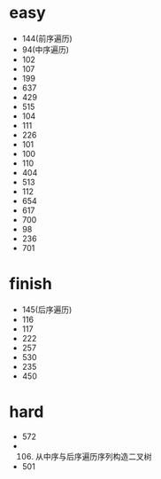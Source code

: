 # easy

- 144(前序遍历)
- 94(中序遍历)
- 102
- 107
- 199
- 637
- 429
- 515
- 104
- 111
- 226
- 101
- 100
- 110
- 404
- 513
- 112
- 654
- 617
- 700
- 98
- 236
- 701


# finish

- 145(后序遍历)
- 116
- 117
- 222
- 257
- 530
- 235
- 450


# hard

- 572
- 106. 从中序与后序遍历序列构造二叉树
- 501